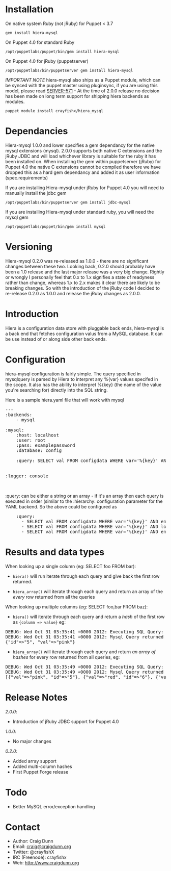 
Installation
============

On native system Ruby (not jRuby) for Puppet < 3.7

`gem install hiera-mysql`


On Puppet 4.0 for standard Ruby

`/opt/puppetlabs/puppet/bin/gem install hiera-mysql`

On Puppet 4.0 for jRuby (puppetserver)

`/opt/puppetlabs/bin/puppetserver gem install hiera-mysql`


*IMPORTANT NOTE* hiera-mysql also ships as a Puppet module, which can be synced with the puppet master using pluginsync, if you are using this model, please read [SERVER-571](https://tickets.puppetlabs.com/browse/SERVER-571) - At the time of 2.0.0 release no decision has been made on long term support for shipping hiera backends as modules.

`puppet module install crayfishx/hiera_mysql`


Dependancies
============

Hiera-mysql 1.0.0 and lower specifies a gem dependancy for the native mysql extensions (mysql).  2.0.0 supports both native C extensions and the jRuby JDBC and will load whichever library is suitable for the ruby it has been installed on.  When installing the gem within puppetserver (jRuby) for Puppet 4.0 the native C extensions cannot be compiled therefore we have dropped this as a hard gem dependancy and added it as user information (spec.requirements)

If you are installing Hiera-mysql under jRuby for Puppet 4.0 you will need to manually install the jdbc gem

`/opt/puppetlabs/bin/puppetserver gem install jdbc-mysql`

If you are installing Hiera-mysql under standard ruby, you will need the mysql gem

`/opt/puppetlabs/puppet/bin/gem install mysql`


Versioning
==========

Hiera-mysql 0.2.0 was re-released as 1.0.0 - there are no significant changes between these two.  Looking back, 0.2.0 should probably have been a 1.0 release and the last major release was a very big change.  Rightly or wrongly I personally feel that 0.x to 1.x signifies a state of readyness rather than change, whereas 1.x to 2.x makes it clear there are likely to be breaking changes.  So with the introduction of the jRuby code I decided to re-release 0.2.0 as 1.0.0 and release the jRuby changes as 2.0.0.


Introduction
============

Hiera is a configuration data store with pluggable back ends, hiera-mysql is a back end that fetches configuration valus from a MySQL database.  It can be use instead of or along side other back ends.


Configuration
=============

hiera-mysql configuration is fairly simple.  The query specified in mysqlquery is parsed by Hiera to interpret any %{var} values specifed in the scope.  It also has the ability to interpret %{key} (the name of the value you're searching for) directly into the SQL string.

Here is a sample hiera.yaml file that will work with mysql

<pre>
---
:backends: 
    - mysql

:mysql:
    :host: localhost
    :user: root
    :pass: examplepassword
    :database: config

    :query: SELECT val FROM configdata WHERE var='%{key}' AND environment='%{env}'


:logger: console


</pre>

:query: can be either a string or an array - if it's an array then each query is executed in order (similar to the :hierarchy: configuration parameter for the YAML backend.  So the above could be configured as

<pre>
    :query:
      - SELECT val FROM configdata WHERE var='%{key}' AND environment='%{env}'
      - SELECT val FROM configdata WHERE var='%{key}' AND location='%{location}'
      - SELECT val FROM configdata WHERE var='%{key}' AND environment='common'
</pre>

Results and data types
======================



When looking up a single column (eg: SELECT foo FROM bar):

* `hiera()` will run iterate through each query and give back the first row returned.

* `hiera_array()` will iterate through each query and return an array of the  _every_ row returned from all the queries

When looking up multiple columns (eg: SELECT foo,bar FROM baz):

* `hiera()` will iterate through each query and return a _hash_ of the first row as `{column => value}` eg:

<pre>
DEBUG: Wed Oct 31 03:35:41 +0000 2012: Executing SQL Query: SELECT val,id FROM configuration WHERE var='color' AND env='common' OR env='qa'
DEBUG: Wed Oct 31 03:35:41 +0000 2012: Mysql Query returned 4 rows
{"id"=>"5", "val"=>"pink"}
</pre>

* `hiera_array()` will iterate through each query and return _an array of hashes_ for every row returned from all queries, eg:

<pre>
DEBUG: Wed Oct 31 03:35:49 +0000 2012: Executing SQL Query: SELECT val,id FROM configuration WHERE var='color' AND env='common' OR env='qa'
DEBUG: Wed Oct 31 03:35:49 +0000 2012: Mysql Query returned 4 rows
[{"val"=>"pink", "id"=>"5"}, {"val"=>"red", "id"=>"6"}, {"val"=>"rose", "id"=>"7"}, {"val"=>"plain white", "id"=>"10"}]
</pre>

Release Notes
=============

_2.0.0_:
* Introduction of jRuby JDBC support for Puppet 4.0

_1.0.0_:
* No major changes

_0.2.0_:
* Added array support
* Added multi-column hashes
* First Puppet Forge release


Todo
====

- Better MySQL error/exception handling



Contact
=======

* Author: Craig Dunn
* Email: craig@craigdunn.org
* Twitter: @crayfishX
* IRC (Freenode): crayfishx
* Web: http://www.craigdunn.org


